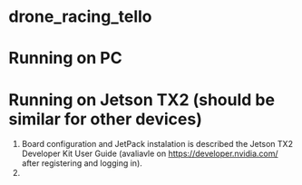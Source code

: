 # drone_racing_tello



# Running on PC


# Running on Jetson TX2 (should be similar for other devices)

1. Board configuration and JetPack instalation is described the Jetson TX2 Developer Kit User Guide (avaliavle on https://developer.nvidia.com/ after registering and logging in).
2. 
